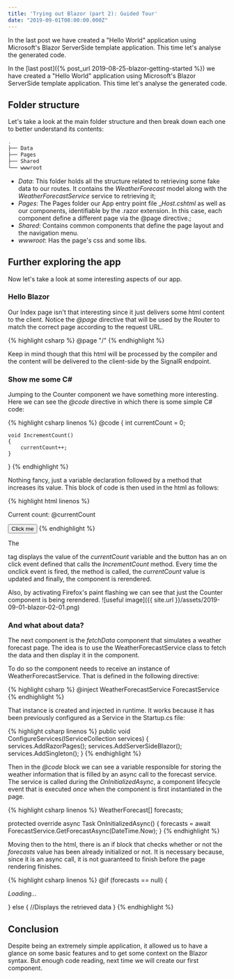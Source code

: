 ```yaml
---
title: 'Trying out Blazor (part 2): Guided Tour'
date: "2019-09-01T08:00:00.000Z"
---
```


In the last post we have created a "Hello World" application using Microsoft's Blazor ServerSide template application. This time let's analyse the generated code.

<!-- more -->

In the [last post]({% post_url 2019-08-25-blazor-getting-started %}) we have created a "Hello World" application using Microsoft's Blazor ServerSide template application. This time let's analyse the generated code.

## Folder structure

Let's take a look at the main folder structure and then break down each one to better understand its contents:

``` sh
.
├── Data
├── Pages
├── Shared
└── wwwroot
```

- *Data*: This folder holds all the structure related to retrieving some fake data to our routes. It contains the _WeatherForecast_ model along with the _WeatherForecastService_ service to retrieving it;
- *Pages*: The Pages folder our App entry point file __Host.cshtml_ as well as our components, identifiable by the .razor extension. In this case, each component define a different page via the @page directive.;
- *Shared*: Contains common components that define the page layout and the navigation menu.
- *wwwroot*: Has the page's css and some libs.

## Further exploring the app

Now let's take a look at some interesting aspects of our app.

### Hello Blazor

Our Index page isn't that interesting since it just delivers some html content to the client. Notice the _@page_ directive that will be used by the Router to match the correct page according to the request URL.

{% highlight csharp %}
  @page "/"
{% endhighlight %}

Keep in mind though that this html will be processed by the compiler and the content will be delivered to the client-side by the SignalR endpoint.

### Show me some C# #

Jumping to the Counter component we have something more interesting. Here we can see the _@code_ directive in which there is some simple C# code:

{% highlight csharp linenos %}
@code {
    int currentCount = 0;

    void IncrementCount()
    {
        currentCount++;
    }
}
{% endhighlight %}

Nothing fancy, just a variable declaration followed by a method that increases its value. This block of code is then used in the html as follows:

{% highlight html linenos %}
  <p>Current count: @currentCount</p>
  <button class="btn btn-primary" @onclick="IncrementCount">Click me</button>
{% endhighlight %}

The <p> tag displays the value of the _currentCount_ variable and the button has an on click event defined that calls the _IncrementCount_ method. Every time the onclick event is fired, the method is called, the _currentCount_ value is updated and finally, the component is rerendered.

Also, by activating Firefox's paint flashing we can see that just the Counter component is being rerendered.
![useful image]({{ site.url }}/assets/2019-09-01-blazor-02-01.png)

### And what about data?

The next component is the _fetchData_ component that simulates a weather forecast page. The idea is to use the WeatherForecastService class to fetch the data and then display it in the component.

To do so the component needs to receive an instance of WeatherForecastService. That is defined in the following directive:

{% highlight csharp %}
  @inject WeatherForecastService ForecastService
{% endhighlight %}

That instance is created and injected in runtime. It works because it has been previously configured as a Service in the Startup.cs file:

{% highlight csharp linenos %}
  public void ConfigureServices(IServiceCollection services)
  {
      services.AddRazorPages();
      services.AddServerSideBlazor();
      services.AddSingleton<WeatherForecastService>();
  }
{% endhighlight %}

Then in the _@code_ block we can see a variable responsible for storing the weather information that is filled by an async call to the forecast service. The service is called during the _OnInitializedAsync_, a component lifecycle event that is executed *once* when the component is first instantiated in the page.

{% highlight csharp linenos %}
  WeatherForecast[] forecasts;

  protected override async Task OnInitializedAsync()
  {
      forecasts = await ForecastService.GetForecastAsync(DateTime.Now);
  }
{% endhighlight %}

Moving then to the html, there is an if block that checks whether or not the _forecasts_ value has been already initialized or not. It is necessary because, since it is an async call, it is not guaranteed to finish before the page rendering finishes.

{% highlight csharp linenos %}
  @if (forecasts == null)
  {
      <p><em>Loading...</em></p>
  }
  else
  {
      //Displays the retrieved data
  }
{% endhighlight %}

## Conclusion

Despite being an extremely simple application, it allowed us to have a glance on some basic features and to get some context on the Blazor syntax. But enough code reading, next time we will create our first component.
